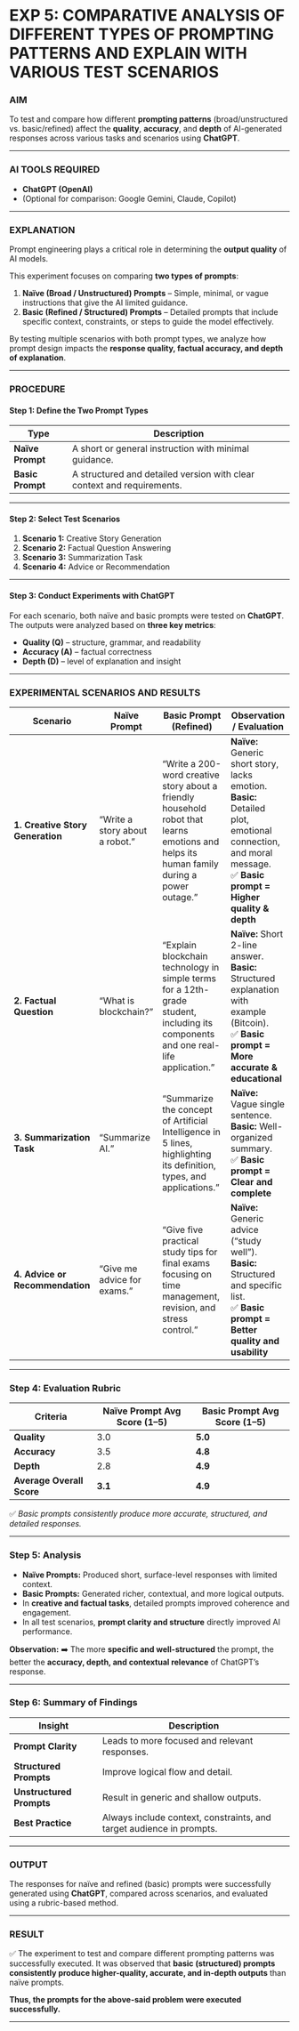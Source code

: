 

# EXP 5: COMPARATIVE ANALYSIS OF DIFFERENT TYPES OF PROMPTING PATTERNS AND EXPLAIN WITH VARIOUS TEST SCENARIOS

### **AIM**

To test and compare how different **prompting patterns** (broad/unstructured vs. basic/refined) affect the **quality**, **accuracy**, and **depth** of AI-generated responses across various tasks and scenarios using **ChatGPT**.

---

### **AI TOOLS REQUIRED**

* **ChatGPT (OpenAI)**
* (Optional for comparison: Google Gemini, Claude, Copilot)

---

### **EXPLANATION**

Prompt engineering plays a critical role in determining the **output quality** of AI models.

This experiment focuses on comparing **two types of prompts**:

1. **Naïve (Broad / Unstructured) Prompts** – Simple, minimal, or vague instructions that give the AI limited guidance.
2. **Basic (Refined / Structured) Prompts** – Detailed prompts that include specific context, constraints, or steps to guide the model effectively.

By testing multiple scenarios with both prompt types, we analyze how prompt design impacts the **response quality, factual accuracy, and depth of explanation**.

---

### **PROCEDURE**

#### **Step 1: Define the Two Prompt Types**

| Type             | Description                                                            |
| ---------------- | ---------------------------------------------------------------------- |
| **Naïve Prompt** | A short or general instruction with minimal guidance.                  |
| **Basic Prompt** | A structured and detailed version with clear context and requirements. |

---

#### **Step 2: Select Test Scenarios**

1. **Scenario 1:** Creative Story Generation
2. **Scenario 2:** Factual Question Answering
3. **Scenario 3:** Summarization Task
4. **Scenario 4:** Advice or Recommendation

---

#### **Step 3: Conduct Experiments with ChatGPT**

For each scenario, both naïve and basic prompts were tested on **ChatGPT**.
The outputs were analyzed based on **three key metrics**:

* **Quality (Q)** – structure, grammar, and readability
* **Accuracy (A)** – factual correctness
* **Depth (D)** – level of explanation and insight

---

### **EXPERIMENTAL SCENARIOS AND RESULTS**

| **Scenario**                     | **Naïve Prompt**               | **Basic Prompt (Refined)**                                                                                                                | **Observation / Evaluation**                                                                                                                                           |
| -------------------------------- | ------------------------------ | ----------------------------------------------------------------------------------------------------------------------------------------- | ---------------------------------------------------------------------------------------------------------------------------------------------------------------------- |
| **1. Creative Story Generation** | “Write a story about a robot.” | “Write a 200-word creative story about a friendly household robot that learns emotions and helps its human family during a power outage.” | **Naïve:** Generic short story, lacks emotion. <br> **Basic:** Detailed plot, emotional connection, and moral message. <br>✅ **Basic prompt = Higher quality & depth** |
| **2. Factual Question**          | “What is blockchain?”          | “Explain blockchain technology in simple terms for a 12th-grade student, including its components and one real-life application.”         | **Naïve:** Short 2-line answer. <br> **Basic:** Structured explanation with example (Bitcoin). <br>✅ **Basic prompt = More accurate & educational**                    |
| **3. Summarization Task**        | “Summarize AI.”                | “Summarize the concept of Artificial Intelligence in 5 lines, highlighting its definition, types, and applications.”                      | **Naïve:** Vague single sentence. <br> **Basic:** Well-organized summary. <br>✅ **Basic prompt = Clear and complete**                                                  |
| **4. Advice or Recommendation**  | “Give me advice for exams.”    | “Give five practical study tips for final exams focusing on time management, revision, and stress control.”                               | **Naïve:** Generic advice (“study well”). <br> **Basic:** Structured and specific list. <br>✅ **Basic prompt = Better quality and usability**                          |

---

### **Step 4: Evaluation Rubric**

| Criteria                  | Naïve Prompt Avg Score (1–5) | Basic Prompt Avg Score (1–5) |
| ------------------------- | ---------------------------- | ---------------------------- |
| **Quality**               | 3.0                          | **5.0**                      |
| **Accuracy**              | 3.5                          | **4.8**                      |
| **Depth**                 | 2.8                          | **4.9**                      |
| **Average Overall Score** | **3.1**                      | **4.9**                      |

✅ *Basic prompts consistently produce more accurate, structured, and detailed responses.*

---

### **Step 5: Analysis**

* **Naïve Prompts:** Produced short, surface-level responses with limited context.
* **Basic Prompts:** Generated richer, contextual, and more logical outputs.
* In **creative and factual tasks**, detailed prompts improved coherence and engagement.
* In all test scenarios, **prompt clarity and structure** directly improved AI performance.

**Observation:**
➡️ The more **specific and well-structured** the prompt, the better the **accuracy, depth, and contextual relevance** of ChatGPT’s response.

---

### **Step 6: Summary of Findings**

| Insight                  | Description                                                          |
| ------------------------ | -------------------------------------------------------------------- |
| **Prompt Clarity**       | Leads to more focused and relevant responses.                        |
| **Structured Prompts**   | Improve logical flow and detail.                                     |
| **Unstructured Prompts** | Result in generic and shallow outputs.                               |
| **Best Practice**        | Always include context, constraints, and target audience in prompts. |

---

### **OUTPUT**

The responses for naïve and refined (basic) prompts were successfully generated using **ChatGPT**, compared across scenarios, and evaluated using a rubric-based method.

---

### **RESULT**

✅ The experiment to test and compare different prompting patterns was successfully executed.
It was observed that **basic (structured) prompts consistently produce higher-quality, accurate, and in-depth outputs** than naïve prompts.

**Thus, the prompts for the above-said problem were executed successfully.**

---



